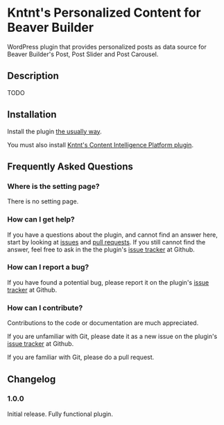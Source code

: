 # Kntnt's Personalized Content for Beaver Builder

WordPress plugin that provides personalized posts as data source for Beaver Builder's Post, Post Slider and Post Carousel.

## Description

TODO

## Installation

Install the plugin [the usually way](https://codex.wordpress.org/Managing_Plugins#Installing_Plugins).

You must also install [Kntnt's Content Intelligence Platform plugin](https://github.com/Kntnt/kntnt-cip).

## Frequently Asked Questions

### Where is the setting page?

There is no setting page.

### How can I get help?

If you have a questions about the plugin, and cannot find an answer here, start by looking at [issues](https://github.com/Kntnt/kntnt-bb-personalized-posts/issues) and [pull requests](https://github.com/Kntnt/kntnt-bb-personalized-posts/pulls). If you still cannot find the answer, feel free to ask in the the plugin's [issue tracker](https://github.com/Kntnt/kntnt-bb-personalized-posts/issues) at Github.

### How can I report a bug?

If you have found a potential bug, please report it on the plugin's [issue tracker](https://github.com/Kntnt/kntnt-bb-personalized-posts/issues) at Github.

### How can I contribute?

Contributions to the code or documentation are much appreciated.

If you are unfamiliar with Git, please date it as a new issue on the plugin's [issue tracker](https://github.com/Kntnt/kntnt-bb-personalized-posts/issues) at Github.

If you are familiar with Git, please do a pull request.

## Changelog

### 1.0.0

Initial release. Fully functional plugin.

